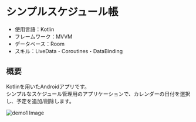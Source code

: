 # シンプルスケジュール帳

- 使用言語：Kotlin
- フレームワーク：MVVM
- データベース：Room
- スキル：LiveData・Coroutines・DataBinding

## 概要
Kotlinを用いたAndroidアプリです。
<br>シンプルなスケジュール管理用のアプリケーションで、カレンダーの日付を選択し、予定を追加/削除します。

![demo1 Image](/demo_Image/demo1.jg)
